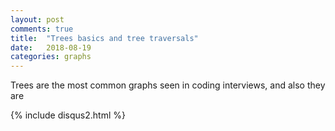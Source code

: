 ```yaml
---
layout: post
comments: true
title:  "Trees basics and tree traversals"
date:   2018-08-19
categories: graphs
---
```


Trees are the most common graphs seen in coding interviews,
and also they are 



{% include disqus2.html %}